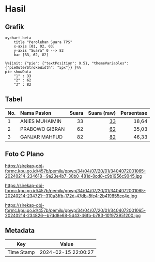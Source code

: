 # Hasil

## Grafik

```mermaid
xychart-beta
    title "Perolehan Suara TPS"
    x-axis [01, 02, 03]
    y-axis "Suara" 0 --> 82
    bar [33, 62, 82]
```

```mermaid
%%{init: {"pie": {"textPosition": 0.5}, "themeVariables": {"pieOuterStrokeWidth": "5px"}} }%%
pie showData
    "1" : 33
    "2" : 62
    "3" : 82
```

## Tabel

| No. | Nama Paslon    | Suara | Suara (raw) | Persentase |
|:--- |:-------------- | -----:| -----------:| ----------:|
| 1   | ANIES MUHAIMIN | 33    | [33][p-1]   | 18,64      |
| 2   | PRABOWO GIBRAN | 62    | [62][p-2]   | 35,03      |
| 3   | GANJAR MAHFUD  | 82    | [82][p-3]   | 46,33      |


[p-1]: https://github.com/gigit-pemilu/pemilu-2024-34-di-yogyakarta/blob/main/pilpres/hitung-suara/sub/34-di-yogyakarta/sub/04-sleman/sub/07-depok/sub/2001-caturtunggal/sub/065-tps/sub/paslon-1.txt
[p-2]: https://github.com/gigit-pemilu/pemilu-2024-34-di-yogyakarta/blob/main/pilpres/hitung-suara/sub/34-di-yogyakarta/sub/04-sleman/sub/07-depok/sub/2001-caturtunggal/sub/065-tps/sub/paslon-2.txt
[p-3]: https://github.com/gigit-pemilu/pemilu-2024-34-di-yogyakarta/blob/main/pilpres/hitung-suara/sub/34-di-yogyakarta/sub/04-sleman/sub/07-depok/sub/2001-caturtunggal/sub/065-tps/sub/paslon-3.txt

## Foto C Plano

https://sirekap-obj-formc.kpu.go.id/457b/pemilu/ppwp/34/04/07/20/01/3404072001065-20240214-234618--9a23e4b7-30b0-481d-8cd8-c9b1956c9045.jpg

https://sirekap-obj-formc.kpu.go.id/457b/pemilu/ppwp/34/04/07/20/01/3404072001065-20240214-234721--310a3ffb-172d-47db-8fc4-2b419855cc4e.jpg

https://sirekap-obj-formc.kpu.go.id/457b/pemilu/ppwp/34/04/07/20/01/3404072001065-20240214-234826--b7dd8e68-5d43-46fb-b783-10f973951200.jpg


## Metadata

| Key        | Value               |
| ---------- | ------------------- |
| Time Stamp | 2024-02-15 22:00:27 |



